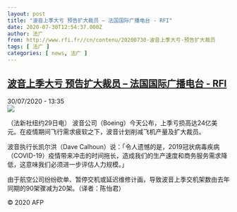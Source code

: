 ```yaml
---
layout: post
title: "波音上季大亏 预告扩大裁员 – 法国国际广播电台 - RFI"
date: 2020-07-30T12:54:37.000Z
author: 法广
from: http://www.rfi.fr//cn/contenu/20200730-波音上季大亏-预告扩大裁员
tags: [ 法广 ]
categories: [ news, 法广 ]
---
```

<!--1596113677000-->
[波音上季大亏 预告扩大裁员 – 法国国际广播电台 - RFI](http://www.rfi.fr//cn/contenu/20200730-%E6%B3%A2%E9%9F%B3%E4%B8%8A%E5%AD%A3%E5%A4%A7%E4%BA%8F-%E9%A2%84%E5%91%8A%E6%89%A9%E5%A4%A7%E8%A3%81%E5%91%98)
------

<div>
<div>30/07/2020 - 13:35</div><img src="https://s.rfi.fr/media/display/7d041c56-d25c-11ea-87a9-005056a964fe/w:310/p:16x9/eco0004b.200730193502.jpg"><div class="t-content__body u-clearfix"><div class="m-interstitial"></div><p>（法新社纽约29日电）    波音公司（Boeing）今天公布，上季亏损高达24亿美元。在疫情期间飞行需求疲软之下，波音计划削减飞机产量及扩大裁员。</p><p>    波音执行长凯尔洪（Dave Calhoun）说：「令人遗憾的是，2019冠状病毒疾病（COVID-19）疫情带来冲击的时间拖长，造成我们的生产速度和商务服务需求降低，这意味我们必须进一步评估人力规模。」</p><p>    由于航空公司纷纷砍单、暂停交机或延迟维修计画，导致波音上季交机架数由去年同期的90架骤减为20架。（译者：陈怡君）</p><p class="t-copyright">© 2020 AFP</p>        </div>
</div>

